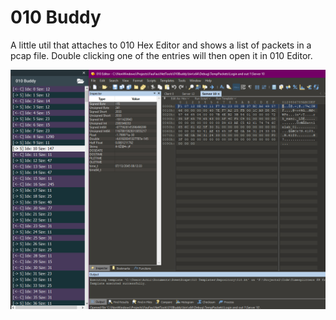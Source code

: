 # 010 Buddy

A little util that attaches to 010 Hex Editor and shows a list of packets in a pcap file.
Double clicking one of the entries will then open it in 010 Editor.

![010 Buddy preview image](/Media/010Buddy%20Preview.png "010 Buddy preview image")
